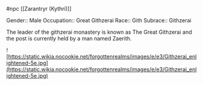 #npc [[Zarantryr (Kythri)]]

Gender:: Male
Occupation:: Great Githzerai
Race:: Gith
Subrace:: Githzerai

The leader of the githzerai monastery is known as The Great Githzerai and the post is currently held by a man named Zaerith.

![https://static.wikia.nocookie.net/forgottenrealms/images/e/e3/Githzerai_enlightened-5e.jpg](https://static.wikia.nocookie.net/forgottenrealms/images/e/e3/Githzerai_enlightened-5e.jpg)